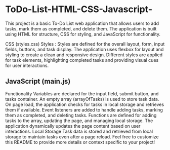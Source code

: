 ﻿# ToDo-List-HTML-CSS-Javascript-
This project is a basic To-Do List web application that allows users to add tasks, mark them as completed, and delete them. 
The application is built using HTML for structure, CSS for styling, and JavaScript for functionality.


CSS (styles.css)
Styles :
Styles are defined for the overall layout, form, input fields, buttons, and task display.
The application uses flexbox for layout and styling to create a clean and responsive design.
Different styles are applied for task elements, highlighting completed tasks and providing visual cues for user interactions.
## JavaScript (main.js)
Functionality
Variables are declared for the input field, submit button, and tasks container.
An empty array (arrayOfTasks) is used to store task data.
On page load, the application checks for tasks in local storage and retrieves them if available.
Event listeners are added to handle adding tasks, marking them as completed, and deleting tasks.
Functions are defined for adding tasks to the array, updating the page, and managing local storage.
The application dynamically updates the page content based on user interactions.
Local Storage
Task data is stored and retrieved from local storage to maintain tasks even after a page reload.
Feel free to customize this README to provide more details or context specific to your project!
